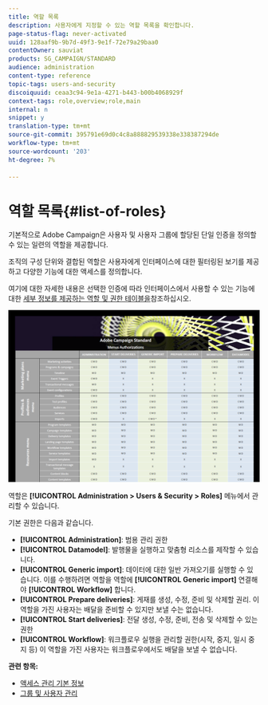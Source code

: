 ```yaml
---
title: 역할 목록
description: 사용자에게 지정할 수 있는 역할 목록을 확인합니다.
page-status-flag: never-activated
uuid: 128aaf9b-9b7d-49f3-9e1f-72e79a29baa0
contentOwner: sauviat
products: SG_CAMPAIGN/STANDARD
audience: administration
content-type: reference
topic-tags: users-and-security
discoiquuid: ceaa3c94-9e1a-4271-b443-b00b4068929f
context-tags: role,overview;role,main
internal: n
snippet: y
translation-type: tm+mt
source-git-commit: 395791e69d0c4c8a888829539338e338387294de
workflow-type: tm+mt
source-wordcount: '203'
ht-degree: 7%

---
```



# 역할 목록{#list-of-roles}

기본적으로 Adobe Campaign은 사용자 및 사용자 그룹에 할당된 단일 인증을 정의할 수 있는 일련의 역할을 제공합니다.

조직의 구성 단위와 결합된 역할은 사용자에게 인터페이스에 대한 필터링된 보기를 제공하고 다양한 기능에 대한 액세스를 정의합니다.

여기에 대한 자세한 내용은 선택한 인증에 따라 인터페이스에서 사용할 수 있는 기능에 대한 [세부 정보를 제공하는 역할 및 권한 테이블을](/help/administration/using/assets/acs_rights.pdf)참조하십시오.

[![이미지](assets/user_management_3.png)](https://docs.adobe.com/content/help/en/campaign-standard/using/administrating/users-and-security/assets/acs_rights.pdf)

역할은 **[!UICONTROL Administration > Users & Security > Roles]** 메뉴에서 관리할 수 있습니다.

기본 권한은 다음과 같습니다.

* **[!UICONTROL Administration]**: 범용 관리 권한
* **[!UICONTROL Datamodel]**: 발행물을 실행하고 맞춤형 리소스를 제작할 수 있습니다.
* **[!UICONTROL Generic import]**: 데이터에 대한 일반 가져오기를 실행할 수 있습니다. 이를 수행하려면 역할을 역할에 **[!UICONTROL Generic import]** 연결해야 **[!UICONTROL Workflow]** 합니다.
* **[!UICONTROL Prepare deliveries]**: 게재를 생성, 수정, 준비 및 삭제할 권리. 이 역할을 가진 사용자는 배달을 준비할 수 있지만 보낼 수는 없습니다.
* **[!UICONTROL Start deliveries]**: 전달 생성, 수정, 준비, 전송 및 삭제할 수 있는 권한
* **[!UICONTROL Workflow]**: 워크플로우 실행을 관리할 권한(시작, 중지, 일시 중지 등) 이 역할을 가진 사용자는 워크플로우에서도 배달을 보낼 수 없습니다.

**관련 항목:**

* [액세스 관리 기본 정보](../../administration/using/about-access-management.md)
* [그룹 및 사용자 관리](../../administration/using/managing-groups-and-users.md)

